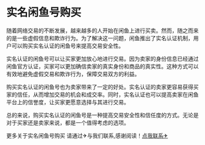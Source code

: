 # 实名闲鱼号购买

随着网络交易的不断发展，越来越多的人开始在闲鱼上进行买卖。然而，随之而来的是一些虚假信息和欺诈行为。为了解决这一问题，闲鱼推出了实名认证机制，用户可以购买实名认证的闲鱼号来提高交易安全性。

实名认证的闲鱼号可以让买家更加放心地进行交易。因为卖家的身份信息已经通过闲鱼官方认证，买家可以更加确信卖家的真实身份和商品的真实性。这种方式可以有效地避免虚假交易和欺诈行为，保障交易双方的利益。

购买实名认证的闲鱼号也为卖家带来了一定的好处。实名认证的卖家更容易获得买家的信任，从而增加交易的机会和成交率。同时，实名认证也可以提高卖家在闲鱼平台上的信誉度，让买家更愿意选择与其进行交易。

总的来说，购买实名认证的闲鱼号是一种提高交易安全性和信任度的方式。无论是对于买家还是卖家来说，都是一个值得考虑的选项。

更多关于实名闲鱼号购买 请通过✈与我们联系,感谢阅读！[点我联系✈](https://bbs.G208.com)